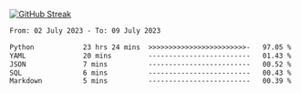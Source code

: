 [![GitHub Streak](https://streak-stats.demolab.com?user=renren-017&theme=sea&hide_border=true&background=DD272700)](https://git.io/streak-stats)

<!--START_SECTION:waka-->

```txt
From: 02 July 2023 - To: 09 July 2023

Python            23 hrs 24 mins  >>>>>>>>>>>>>>>>>>>>>>>>-   97.05 %
YAML              20 mins         -------------------------   01.43 %
JSON              7 mins          -------------------------   00.52 %
SQL               6 mins          -------------------------   00.43 %
Markdown          5 mins          -------------------------   00.39 %
```

<!--END_SECTION:waka-->
